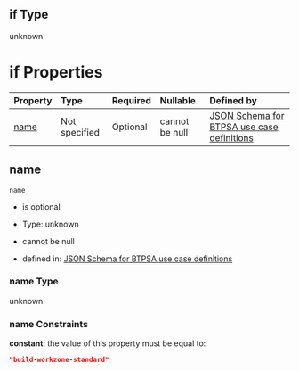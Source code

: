 ## if Type

unknown

# if Properties

| Property      | Type          | Required | Nullable       | Defined by                                                                                                                                                                                                        |
| :------------ | :------------ | :------- | :------------- | :---------------------------------------------------------------------------------------------------------------------------------------------------------------------------------------------------------------- |
| [name](#name) | Not specified | Optional | cannot be null | [JSON Schema for BTPSA use case definitions](btpsa-usecase-properties-services-items-allof-1-then-allof-15-if-properties-name.md "undefined#/properties/services/items/allOf/1/then/allOf/15/if/properties/name") |

## name



`name`

*   is optional

*   Type: unknown

*   cannot be null

*   defined in: [JSON Schema for BTPSA use case definitions](btpsa-usecase-properties-services-items-allof-1-then-allof-15-if-properties-name.md "undefined#/properties/services/items/allOf/1/then/allOf/15/if/properties/name")

### name Type

unknown

### name Constraints

**constant**: the value of this property must be equal to:

```json
"build-workzone-standard"
```

